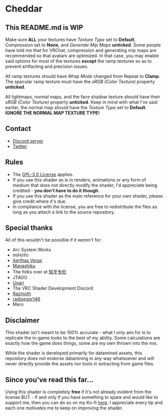 # Cheddar

## This README.md is WIP
Make sure **ALL** your textures have *Texture Type* set to **Default**, *Compression* set to **None**, and *Generate Mip Maps* **unticked**. Some people have told me that for VRChat, compression and generating mip maps are recommended so that avatars are optimized. In that case, you may enable said options for most of the textures **except** the ramp textures so as to prevent artifacting and precision issues.

All ramp textures should have *Wrap Mode* changed from Repeat to **Clamp**. The specular ramp texture must have the *sRGB (Color Texture)* property **unticked**. 

All lightmaps, normal maps, and the face shadow texture should have their *sRGB (Color Texture)* property **unticked**. Keep in mind with what I've said earlier, the normal map should have the *Texture Type* set to **Default**. **IGNORE THE NORMAL MAP TEXTURE TYPE!**

## Contact
- [Discord server](https://discord.gg/85rP9SpAkF)
- [Twitter](https://twitter.com/festivizing)

## Rules
- The [GPL-3.0 License](https://github.com/festivize/Cheddar/blob/main/LICENSE) applies.
- If you use this shader as is in renders, animations or any form of medium that does not directly modify the shader, I'd appreciate being credited - **you don't have to do it though.**
- If you use this shader as the main reference for your own shader, please give credit where it's due.
- In compliance with the license, you are free to redistribute the files as long as you attach a link to the source repository.

## Special thanks
All of this wouldn't be possible if it weren't for:
- Arc System Works
- miHoYo
- [Aerthas Veras](https://github.com/Aerthas/) 
- [Manashiku](https://github.com/Manashiku/)
- The folks over at [知乎专栏](https://zhuanlan.zhihu.com/)
- JTAOO
- [Unari](https://twitter.com/UnariVR)
- The VRC Shader Development Discord
- [Razmoth](https://github.com/Razmoth/)
- [radioegor146](https://github.com/radioegor146)
- Mero

## Disclaimer
This shader isn't meant to be 100% accurate - what I only aim for is to replicate the in-game looks to the best of my ability. Some calculations are exactly how the game does things, some are my own thrown into the mix.

While the shader is developed primarily for datamined assets, this repository does not endorse datamining in any way whatsoever and will never directly provide the assets nor tools in extracting from game files.

## Since you've read this far...
Using this shader is completely **free** if it's not already evident from the license BUT - if and only if you have something to spare and would like to support me, then you can do so on my Ko-fi [here](https://ko-fi.com/festivity). I appreciate every tip and each one motivates me to keep on improving the shader.